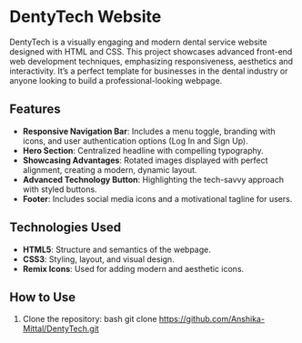 # DentyTech Website

DentyTech is a visually engaging and modern dental service website designed with HTML and CSS. This project showcases advanced front-end web development techniques, emphasizing responsiveness, aesthetics and interactivity. It’s a perfect template for businesses in the dental industry or anyone looking to build a professional-looking webpage.

## Features

- **Responsive Navigation Bar**: Includes a menu toggle, branding with icons, and user authentication options (Log In and Sign Up).
- **Hero Section**: Centralized headline with compelling typography.
- **Showcasing Advantages**: Rotated images displayed with perfect alignment, creating a modern, dynamic layout.
- **Advanced Technology Button**: Highlighting the tech-savvy approach with styled buttons.
- **Footer**: Includes social media icons and a motivational tagline for users.

## Technologies Used

- **HTML5**: Structure and semantics of the webpage.
- **CSS3**: Styling, layout, and visual design.
- **Remix Icons**: Used for adding modern and aesthetic icons.

## How to Use

1. Clone the repository:
   bash
   git clone https://github.com/Anshika-Mittal/DentyTech.git
